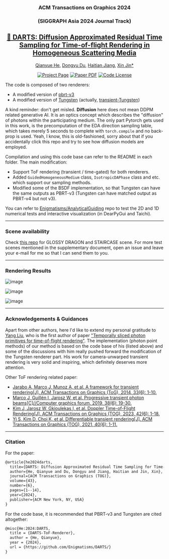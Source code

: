 <div align="center">

### ACM Transactions on Graphics 2024
### (SIGGRAPH Asia 2024 Journal Track)

## <a href="https://dl.acm.org/doi/10.1145/3687930">🎯 DARTS: Diffusion Approximated Residual Time Sampling for Time-of-flight Rendering in Homogeneous Scattering Media</a>

[Qianyue He](https://github.com/Enigmatisms), [Dongyu Du](https://dongyu-du.github.io/), [Haitian Jiang](https://github.com/Enigmatisms/DARTS), [Xin Jin*](https://scholar.google.com.hk/citations?user=FTikW50AAAAJ&hl=zh-CN&oi=sra)

[![Project Page](https://img.shields.io/badge/Project-Page-green.svg)](https://darts-paper.github.io/DARTS-proj-page/)
[![Paper PDF](https://img.shields.io/badge/Paper-PDF-red.svg)](https://dl.acm.org/doi/10.1145/3687930)
[![Code License](https://img.shields.io/badge/license-MIT-blue)](https://github.com/Enigmatisms/DARTS?tab=MIT-1-ov-file#readme)
</div>

The code is composed of two renderers:

- A modified version of [pbrt-v3](https://github.com/mmp/pbrt-v3)
- A modified version of [Tungsten](https://github.com/tunabrain/tungsten) (actually, [transient-Tungsten](https://github.com/GhostatSpirit))

A kind reminder: don't get misled. **Diffusion** here does not mean DDPM related generative AI. It is an optics concept which describes the "diffusion" of photons within the participating medium. The only part Pytorch gets used in this work, is the precomputation of the EDA direction sampling table, which takes merely 5 seconds to complete with `torch.compile` and no back-prop is used. Yeah, I know, this is old-fashioned, sorry about that if you accidentally click this repo and try to see how diffusion models are employed.

Compilation and using this code base can refer to the README in each folder. The main modification:

- Support ToF rendering (transient / time-gated) for both renderers.
- Added `GuidedHomogeneousMedium` class, `IsotropicDAPhase` class and etc. which support our sampling methods.
- Modified some of the BSDF implementation, so that Tungsten can have the same outputs as PBRT-v3 (Tungsten can have matched output as PBRT-v4 but not v3).

You can refer to [Enigmatisms/AnalyticalGuiding]() repo to test the 2D and 1D numerical tests and interactive visualization (in DearPyGui and Taichi).

---
### Scene availability
Check [this repo](https://github.com/Enigmatisms/DARTS-scenes) for GLOSSY DRAGON and STAIRCASE scene. For more test scenes mentioned in the supplementary document, open an issue and leave your e-mail for me so that I can send them to you.

---

### Rendering Results

![image](https://github.com/user-attachments/assets/75041d18-c9c5-4935-8747-760d1fe665aa)

![image](https://github.com/user-attachments/assets/e056af7d-610d-4d4c-9bf3-75119cc16bd6)

![image](https://github.com/user-attachments/assets/50cdd855-aa27-4430-9458-0bef26e8d50a)

---

### Acknowledgements & Guidances

Apart from other authors, here I'd like to extend my personal gratitude to [Yang Liu](https://github.com/GhostatSpirit), who is the first author of paper ["Temporally sliced photon primitives for time-of-flight rendering"](https://onlinelibrary.wiley.com/doi/abs/10.1111/cgf.14584). The implementation (photon point methods) of our method is based on the code base of his (listed above) and some of the discussions with him really pushed forward the modification of the Tungsten renderer part. His work for camera-unwarped transient rendering is very solid and inspiring, which definitely deserves more attention.

Other ToF rendering related paper:

- [Jarabo A, Marco J, Munoz A, et al. A framework for transient rendering[J]. ACM Transactions on Graphics (ToG), 2014, 33(6): 1-10.](https://cs.dartmouth.edu/~wjarosz/publications/jarabo14framework.html)
- [Marco J, Guillén I, Jarosz W, et al. Progressive transient photon beams[C]//Computer graphics forum. 2019, 38(6): 19-30.](https://onlinelibrary.wiley.com/doi/am-pdf/10.1111/cgf.13600)
- [Kim J, Jarosz W, Gkioulekas I, et al. Doppler Time-of-Flight Rendering[J]. ACM Transactions on Graphics (TOG), 2023, 42(6): 1-18.](https://dl.acm.org/doi/abs/10.1145/3618335)
- [Yi S, Kim D, Choi K, et al. Differentiable transient rendering[J]. ACM Transactions on Graphics (TOG), 2021, 40(6): 1-11.](https://dl.acm.org/doi/abs/10.1145/3478513.3480498)

---

### Citation

For the paper:

```tex
@article{he2024darts,
  title={DARTS: Diffusion Approximated Residual Time Sampling for Time-of-flight Rendering in Homogeneous Scattering Media},
  author={He, Qianyue and Du, Dongyu and Jiang, Haitian and Jin, Xin},
  journal={ACM Transactions on Graphics (TOG)},
  volume={43},
  number={6},
  pages={1--14},
  year={2024},
  publisher={ACM New York, NY, USA}
}
```

For the code base, it is recommended that PBRT-v3 and Tungsten are cited altogether:

```tex
@misc{He:2024:DARTS,
  title = {DARTS-ToF-Renderer},
  author = {He, Qianyue},
  year = {2024},
  url = {https://github.com/Enigmatisms/DARTS/}
}
```
